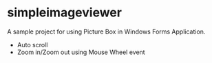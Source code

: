 # simpleimageviewer
A sample project for using Picture Box in Windows Forms Application.
- Auto scroll
- Zoom in/Zoom out using Mouse Wheel event
